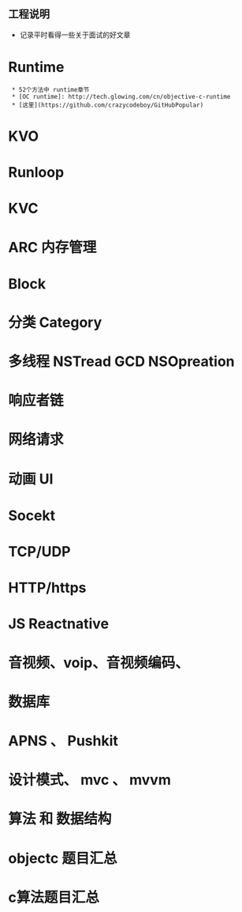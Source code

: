 
## 工程说明
  * 记录平时看得一些关于面试的好文章

# Runtime
     * 52个方法中 runtime章节
     * [OC runtime]: http://tech.glowing.com/cn/objective-c-runtime
     * [这里](https://github.com/crazycodeboy/GitHubPopular)

# KVO

# Runloop


# KVC 


# ARC  内存管理


# Block

# 分类 Category

# 多线程 NSTread GCD NSOpreation

# 响应者链


# 网络请求

# 动画 UI



# Socekt


# TCP/UDP

# HTTP/https

# JS Reactnative

# 音视频、voip、音视频编码、

# 数据库


# APNS 、 Pushkit


# 设计模式、 mvc 、 mvvm

# 算法 和  数据结构



# objectc 题目汇总


# c算法题目汇总




	

